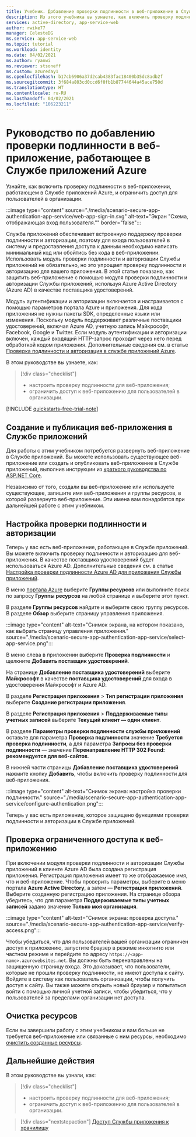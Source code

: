 ```yaml
---
title: Учебник. Добавление проверки подлинности в веб-приложение в Службе приложений Azure | Azure
description: Из этого учебника вы узнаете, как включить проверку подлинности и авторизацию в веб-приложении, работающем в Службе приложений Azure. Ограничьте доступ к веб-приложению для пользователей в организации.
services: active-directory, app-service-web
author: rwike77
manager: CelesteDG
ms.service: app-service-web
ms.topic: tutorial
ms.workload: identity
ms.date: 04/02/2021
ms.author: ryanwi
ms.reviewer: stsoneff
ms.custom: azureday1
ms.openlocfilehash: b17cb6906a37d2cab4383fac18400b35dc8adb2f
ms.sourcegitcommit: 3f684a803cd0ccd6f0fb1b87744644a45ace750d
ms.translationtype: HT
ms.contentlocale: ru-RU
ms.lasthandoff: 04/02/2021
ms.locfileid: "106223211"
---
```

# <a name="tutorial-add-authentication-to-your-web-app-running-on-azure-app-service"></a>Руководство по добавлению проверки подлинности в веб-приложение, работающее в Службе приложений Azure

Узнайте, как включить проверку подлинности в веб-приложении, работающем в Службе приложений Azure, и ограничить доступ для пользователей в организации.

:::image type="content" source="./media/scenario-secure-app-authentication-app-service/web-app-sign-in.svg" alt-text="Экран &quot;Схема, отображающая вход пользователя.&quot;" border="false":::

Служба приложений обеспечивает встроенную поддержку проверки подлинности и авторизации, поэтому для входа пользователей в систему и предоставления доступа к данным необходимо написать минимальный код или обойтись без кода в веб-приложении. Использовать модуль проверки подлинности и авторизации Службы приложений не обязательно, но это упрощает проверку подлинности и авторизацию для вашего приложения. В этой статье показано, как защитить веб-приложение с помощью модуля проверки подлинности и авторизации Службы приложений, используя Azure Active Directory (Azure AD) в качестве поставщика удостоверений.

Модуль аутентификации и авторизации включается и настраивается с помощью параметров портала Azure и приложения. Для кода приложения не нужны пакеты SDK, определенные языки или изменения. Поскольку модуль поддерживает различные поставщики удостоверений, включая Azure AD, учетную запись Майкрософт, Facebook, Google и Twitter. Если модуль аутентификации и авторизации включен, каждый входящий HTTP-запрос проходит через него перед обработкой кодом приложения. Дополнительные сведения см. в статье [Проверка подлинности и авторизация в службе приложений Azure](overview-authentication-authorization.md).

В этом руководстве вы узнаете, как:

> [!div class="checklist"]
>
> * настроить проверку подлинности для веб-приложения;
> * ограничить доступ к веб-приложению для пользователей в организации.

[!INCLUDE [quickstarts-free-trial-note](../../includes/quickstarts-free-trial-note.md)]

## <a name="create-and-publish-a-web-app-on-app-service"></a>Создание и публикация веб-приложения в Службе приложений

Для работы с этим учебником потребуется развернуть веб-приложение в Службе приложений. Вы можете использовать существующее веб-приложение или создать и опубликовать веб-приложение в Службе приложений, выполнив инструкции из [краткого руководства по ASP.NET Core](quickstart-dotnetcore.md).

Независимо от того, создали вы веб-приложение или используете существующее, запишите имя веб-приложения и группы ресурсов, в которой развернуто веб-приложение. Эти имена вам понадобятся при дальнейшей работе с этим учебником. 

## <a name="configure-authentication-and-authorization"></a>Настройка проверки подлинности и авторизации

Теперь у вас есть веб-приложение, работающее в Службе приложений. Вы можете включить проверку подлинности и авторизацию для веб-приложения. В качестве поставщика удостоверений будет использоваться Azure AD. Дополнительные сведения см. в статье [Настройка проверки подлинности Azure AD для приложения Службы приложений](configure-authentication-provider-aad.md).

В меню [портала Azure](https://portal.azure.com) выберите **Группы ресурсов** или выполните поиск по запросу **Группы ресурсов** на любой странице и выберите этот пункт.

В разделе **Группы ресурсов** найдите и выберите свою группу ресурсов. В разделе **Обзор** выберите страницу управления приложения.

:::image type="content" alt-text="Снимок экрана, на котором показано, как выбрать страницу управления приложения." source="./media/scenario-secure-app-authentication-app-service/select-app-service.png":::

В меню слева в приложении выберите **Проверка подлинности** и щелкните **Добавить поставщик удостоверений**.

На странице **Добавление поставщика удостоверений** выберите **Майкрософт** в качестве **поставщика удостоверений** для входа в удостоверения Майкрософт и Azure AD.

В разделе **Регистрация приложения** > **Тип регистрации приложения** выберите **Создание регистрации приложения**.

В разделе **Регистрация приложения** > **Поддерживаемые типы учетных записей** выберите **Текущий клиент — один клиент**.

В разделе **Параметры проверки подлинности службы приложений** оставьте для параметра **Проверка подлинности** значение **Требуется проверка подлинности**, а для параметра **Запросы без проверки подлинности** — значение **Перенаправление HTTP 302 Found: рекомендуется для веб-сайтов**.

В нижней части страницы **Добавление поставщика удостоверений** нажмите кнопку **Добавить**, чтобы включить проверку подлинности для веб-приложения.

:::image type="content" alt-text="Снимок экрана: настройка проверки подлинности." source="./media/scenario-secure-app-authentication-app-service/configure-authentication.png":::

Теперь у вас есть приложение, которое защищено функциями проверки подлинности и авторизации в Службе приложений.

## <a name="verify-limited-access-to-the-web-app"></a>Проверка ограниченного доступа к веб-приложению

При включении модуля проверки подлинности и авторизации Службы приложений в клиенте Azure AD была создана регистрация приложения. Регистрация приложения имеет то же отображаемое имя, что и веб-приложение. Чтобы проверить параметры, выберите в меню портала **Azure Active Directory**, а затем — **Регистрация приложений**. Выберите созданную регистрацию приложения. На странице обзора убедитесь, что для параметра **Поддерживаемые типы учетных записей** задано значение **Только моя организация**.

:::image type="content" alt-text="Снимок экрана: проверка доступа." source="./media/scenario-secure-app-authentication-app-service/verify-access.png":::

Чтобы убедиться, что для пользователей вашей организации ограничен доступ к приложению, запустите браузер в режиме инкогнито или частном режиме и перейдите по адресу `https://<app-name>.azurewebsites.net`. Вы должны быть перенаправлены на защищенную страницу входа. Это доказывает, что пользователи, которые не прошли проверку подлинности, не имеют доступа к сайту. Войдите в систему как пользователь организации, чтобы получить доступ к сайту. Вы также можете открыть новый браузер и попытаться войти с помощью личной учетной записи, чтобы убедиться, что у пользователей за пределами организации нет доступа.

## <a name="clean-up-resources"></a>Очистка ресурсов

Если вы завершили работу с этим учебником и вам больше не требуется веб-приложение или связанные с ним ресурсы, необходимо [очистить созданные ресурсы](scenario-secure-app-clean-up-resources.md).

## <a name="next-steps"></a>Дальнейшие действия

В этом руководстве вы узнали, как:

> [!div class="checklist"]
>
> * настроить проверку подлинности для веб-приложения;
> * ограничить доступ к веб-приложению для пользователей в организации.

> [!div class="nextstepaction"]
> [Доступ Службы приложения к хранилищу](scenario-secure-app-access-storage.md)
